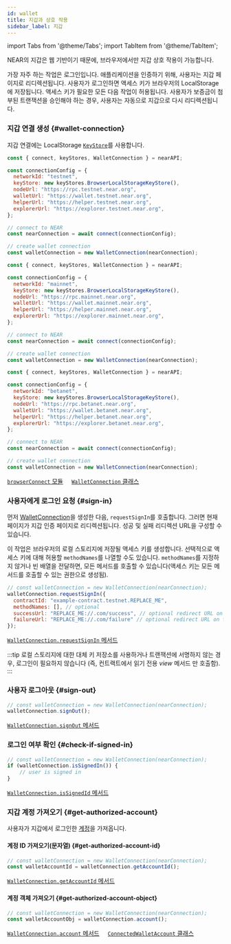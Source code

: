 ```yaml
---
id: wallet
title: 지갑과 상호 작용
sidebar_label: 지갑
---
```


import Tabs from '@theme/Tabs';
import TabItem from '@theme/TabItem';


NEAR의 지갑은 웹 기반이기 때문에, 브라우저에서만 지갑 상호 작용이 가능합니다.

가장 자주 하는 작업은 로그인입니다. 애플리케이션을 인증하기 위해, 사용자는 지갑 페이지로 리디렉션됩니다. 사용자가 로그인하면 액세스 키가 브라우저의 LocalStorage에 저장됩니다. 액세스 키가 필요한 모든 다음 작업이 허용됩니다. 사용자가 보증금이 첨부된 트랜잭션을 승인해야 하는 경우, 사용자는 자동으로 지갑으로 다시 리디렉션됩니다.

### 지갑 연결 생성 {#wallet-connection}

지갑 연결에는 LocalStorage [`KeyStore`](/tools/near-api-js/quick-reference#key-store)를 사용합니다.

<Tabs>
<TabItem value="testnet" label="TestNet" default>

```js
const { connect, keyStores, WalletConnection } = nearAPI;

const connectionConfig = {
  networkId: "testnet",
  keyStore: new keyStores.BrowserLocalStorageKeyStore(),
  nodeUrl: "https://rpc.testnet.near.org",
  walletUrl: "https://wallet.testnet.near.org",
  helperUrl: "https://helper.testnet.near.org",
  explorerUrl: "https://explorer.testnet.near.org",
};

// connect to NEAR
const nearConnection = await connect(connectionConfig);

// create wallet connection
const walletConnection = new WalletConnection(nearConnection);
```

</TabItem>
<TabItem value="mainnet" label="MainNet">

```js
const { connect, keyStores, WalletConnection } = nearAPI;

const connectionConfig = {
  networkId: "mainnet",
  keyStore: new keyStores.BrowserLocalStorageKeyStore(),
  nodeUrl: "https://rpc.mainnet.near.org",
  walletUrl: "https://wallet.mainnet.near.org",
  helperUrl: "https://helper.mainnet.near.org",
  explorerUrl: "https://explorer.mainnet.near.org",
};

// connect to NEAR
const nearConnection = await connect(connectionConfig);

// create wallet connection
const walletConnection = new WalletConnection(nearConnection);
```

</TabItem>
<TabItem value="betanet" label="BetaNet">

```js
const { connect, keyStores, WalletConnection } = nearAPI;

const connectionConfig = {
  networkId: "betanet",
  keyStore: new keyStores.BrowserLocalStorageKeyStore(),
  nodeUrl: "https://rpc.betanet.near.org",
  walletUrl: "https://wallet.betanet.near.org",
  helperUrl: "https://helper.betanet.near.org",
  explorerUrl: "https://explorer.betanet.near.org",
};

// connect to NEAR
const nearConnection = await connect(connectionConfig);

// create wallet connection
const walletConnection = new WalletConnection(nearConnection);
```

</TabItem>
</Tabs>

[<span class="typedoc-icon typedoc-icon-module"></span> `browserConnect` 모듈](https://near.github.io/near-api-js/modules/browserConnect)
&nbsp;&nbsp;&nbsp;
[<span class="typedoc-icon typedoc-icon-class"></span> `WalletConnection` 클래스](https://near.github.io/near-api-js/classes/walletAccount.WalletConnection)

### 사용자에게 로그인 요청 {#sign-in}

먼저 [WalletConnection](#wallet-connection)을 생성한 다음, `requestSignIn`를 호출합니다. 그러면 현재 페이지가 지갑 인증 페이지로 리디렉션됩니다. 성공 및 실패 리디렉션 URL을 구성할 수 있습니다.

이 작업은 브라우저의 로컬 스토리지에 저장될 액세스 키를 생성합니다. 선택적으로 액세스 키에 대해 허용할 `methodNames`를 나열할 수도 있습니다. `methodNames`를 지정하지 않거나 빈 배열을 전달하면, 모든 메서드를 호출할 수 있습니다(액세스 키는 모든 메서드를 호출할 수 있는 권한으로 생성됨).


```js
// const walletConnection = new WalletConnection(nearConnection);
walletConnection.requestSignIn({
  contractId: "example-contract.testnet.REPLACE_ME",
  methodNames: [], // optional
  successUrl: "REPLACE_ME://.com/success", // optional redirect URL on success
  failureUrl: "REPLACE_ME://.com/failure" // optional redirect URL on failure
});
```

[<span class="typedoc-icon typedoc-icon-method"></span> `WalletConnection.requestSignIn` 메서드](https://near.github.io/near-api-js/classes/walletAccount.WalletConnection#requestsignin)

:::tip
로컬 스토리지에 대한 대체 키 저장소를 사용하거나 트랜잭션에 서명하지 않는 경우, 로그인이 필요하지 않습니다 (즉, 컨트랙트에서 읽기 전용 _view_ 메서드 만 호출함).
:::

### 사용자 로그아웃 {#sign-out}

```js
// const walletConnection = new WalletConnection(nearConnection);
walletConnection.signOut();
```

[<span class="typedoc-icon typedoc-icon-method"></span> `WalletConnection.signOut` 메서드](https://near.github.io/near-api-js/classes/walletAccount.WalletConnection#signout)

### 로그인 여부 확인 {#check-if-signed-in}

```js
// const walletConnection = new WalletConnection(nearConnection);
if (walletConnection.isSignedIn()) {
	// user is signed in
}
```

[<span class="typedoc-icon typedoc-icon-method"></span> `WalletConnection.isSignedId` 메서드](https://near.github.io/near-api-js/classes/walletAccount.WalletConnection#issignedin)

### 지갑 계정 가져오기 {#get-authorized-account}

사용자가 지갑에서 로그인한 [계정](naj-account.md)을 가져옵니다.

#### 계정 ID 가져오기(문자열)  {#get-authorized-account-id}

```js
// const walletConnection = new WalletConnection(nearConnection);
const walletAccountId = walletConnection.getAccountId();
```
[<span class="typedoc-icon typedoc-icon-method"></span> `WalletConnection.getAccountId` 메서드](https://near.github.io/near-api-js/classes/walletAccount.WalletConnection#getaccountid)

#### 계정 객체 가져오기 {#get-authorized-account-object}

```js
// const walletConnection = new WalletConnection(nearConnection);
const walletAccountObj = walletConnection.account();
```

[<span class="typedoc-icon typedoc-icon-method"></span> `WalletConnection.account` 메서드](https://near.github.io/near-api-js/classes/walletAccount.WalletConnection#account)
&nbsp;&nbsp;&nbsp;
[<span class="typedoc-icon typedoc-icon-class"></span> `ConnectedWalletAccount` 클래스](https://near.github.io/near-api-js/classes/walletAccount.ConnectedWalletAccount)
